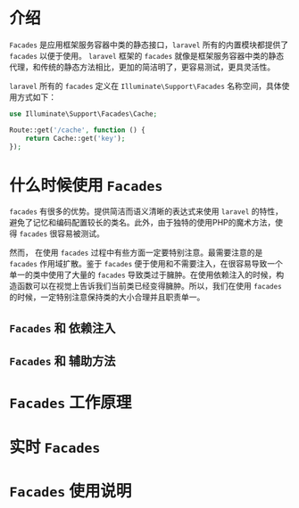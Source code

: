 
# 介绍

`Facades` 是应用框架服务容器中类的静态接口，`laravel` 所有的内置模块都提供了 `facades` 以便于使用。 `laravel` 框架的 `facades` 就像是框架服务容器中类的静态代理，和传统的静态方法相比，更加的简洁明了，更容易测试，更具灵活性。

`laravel` 所有的 `facades` 定义在 `Illuminate\Support\Facades` 名称空间，具体使用方式如下：

```php
use Illuminate\Support\Facades\Cache;

Route::get('/cache', function () {
    return Cache::get('key');
});
```

# 什么时候使用 `Facades`

`facades` 有很多的优势。提供简洁而语义清晰的表达式来使用 `laravel` 的特性，避免了记忆和编码配置较长的类名。此外，由于独特的使用PHP的魔术方法，使得 `facades` 很容易被测试。

然而， 在使用 `facades` 过程中有些方面一定要特别注意。最需要注意的是 `facades` 作用域扩散。鉴于 `facades` 便于使用和不需要注入，在很容易导致一个单一的类中使用了大量的 `facades` 导致类过于臃肿。在使用依赖注入的时候，构造函数可以在视觉上告诉我们当前类已经变得臃肿。所以，我们在使用 `facades` 的时候，一定特别注意保持类的大小合理并且职责单一。

## `Facades` 和 依赖注入

## `Facades` 和 辅助方法

# `Facades` 工作原理

# 实时 `Facades`

# `Facades` 使用说明
